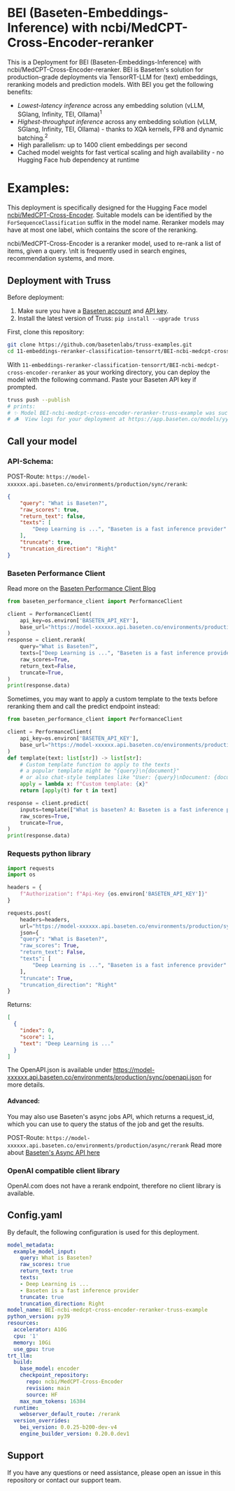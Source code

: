 # BEI (Baseten-Embeddings-Inference) with ncbi/MedCPT-Cross-Encoder-reranker

This is a Deployment for BEI (Baseten-Embeddings-Inference) with ncbi/MedCPT-Cross-Encoder-reranker. BEI is Baseten's solution for production-grade deployments via TensorRT-LLM for (text) embeddings, reranking models and prediction models.
With BEI you get the following benefits:
- *Lowest-latency inference* across any embedding solution (vLLM, SGlang, Infinity, TEI, Ollama)<sup>1</sup>
- *Highest-throughput inference* across any embedding solution (vLLM, SGlang, Infinity, TEI, Ollama) - thanks to XQA kernels, FP8 and dynamic batching.<sup>2</sup>
- High parallelism: up to 1400 client embeddings per second
- Cached model weights for fast vertical scaling and high availability - no Hugging Face hub dependency at runtime


# Examples:
This deployment is specifically designed for the Hugging Face model [ncbi/MedCPT-Cross-Encoder](https://huggingface.co/ncbi/MedCPT-Cross-Encoder).
Suitable models can be identified by the `ForSequenceClassification` suffix in the model name. Reranker models may have at most one label, which contains the score of the reranking.

ncbi/MedCPT-Cross-Encoder  is a reranker model, used to re-rank a list of items, given a query. \nIt is frequently used in search engines, recommendation systems, and more.


## Deployment with Truss

Before deployment:

1. Make sure you have a [Baseten account](https://app.baseten.co/signup) and [API key](https://app.baseten.co/settings/account/api_keys).
2. Install the latest version of Truss: `pip install --upgrade truss`


First, clone this repository:
```sh
git clone https://github.com/basetenlabs/truss-examples.git
cd 11-embeddings-reranker-classification-tensorrt/BEI-ncbi-medcpt-cross-encoder-reranker
```

With `11-embeddings-reranker-classification-tensorrt/BEI-ncbi-medcpt-cross-encoder-reranker` as your working directory, you can deploy the model with the following command. Paste your Baseten API key if prompted.

```sh
truss push --publish
# prints:
# ✨ Model BEI-ncbi-medcpt-cross-encoder-reranker-truss-example was successfully pushed ✨
# 🪵  View logs for your deployment at https://app.baseten.co/models/yyyyyy/logs/xxxxxx
```

## Call your model

### API-Schema:
POST-Route: `https://model-xxxxxx.api.baseten.co/environments/production/sync/rerank`:
```json
{
    "query": "What is Baseten?",
    "raw_scores": true,
    "return_text": false,
    "texts": [
        "Deep Learning is ...", "Baseten is a fast inference provider"
    ],
    "truncate": true,
    "truncation_direction": "Right"
}
```

### Baseten Performance Client

Read more on the [Baseten Performance Client Blog](https://www.baseten.co/blog/your-client-code-matters-10x-higher-embedding-throughput-with-python-and-rust/)

```python
from baseten_performance_client import PerformanceClient

client = PerformanceClient(
    api_key=os.environ['BASETEN_API_KEY'],
    base_url="https://model-xxxxxx.api.baseten.co/environments/production/sync"
)
response = client.rerank(
    query="What is Baseten?",
    texts=["Deep Learning is ...", "Baseten is a fast inference provider"],
    raw_scores=True,
    return_text=False,
    truncate=True,
)
print(response.data)
```

Sometimes, you may want to apply a custom template to the texts before reranking them and call the predict endpoint instead:

```python
from baseten_performance_client import PerformanceClient

client = PerformanceClient(
    api_key=os.environ['BASETEN_API_KEY'],
    base_url="https://model-xxxxxx.api.baseten.co/environments/production/sync"
)
def template(text: list[str]) -> list[str]:
    # Custom template function to apply to the texts
    # a popular template might be "{query}\n{document}"
    # or also chat-style templates like "User: {query}\nDocument: {document}"
    apply = lambda x: f"Custom template: {x}"
    return [apply(t) for t in text]

response = client.predict(
    inputs=template(["What is baseten? A: Baseten is a fast inference provider", "Classify this separately."]),
    raw_scores=True,
    truncate=True,
)
print(response.data)
```


### Requests python library

```python
import requests
import os

headers = {
    f"Authorization": f"Api-Key {os.environ['BASETEN_API_KEY']}"
}

requests.post(
    headers=headers,
    url="https://model-xxxxxx.api.baseten.co/environments/production/sync/rerank",
    json={
    "query": "What is Baseten?",
    "raw_scores": True,
    "return_text": False,
    "texts": [
        "Deep Learning is ...", "Baseten is a fast inference provider"
    ],
    "truncate": True,
    "truncation_direction": "Right"
}
```
Returns:
```json
[
  {
    "index": 0,
    "score": 1,
    "text": "Deep Learning is ..."
  }
]
```
The OpenAPI.json is available under https://model-xxxxxx.api.baseten.co/environments/production/sync/openapi.json for more details.

#### Advanced:
You may also use Baseten's async jobs API, which returns a request_id, which you can use to query the status of the job and get the results.

POST-Route: `https://model-xxxxxx.api.baseten.co/environments/production/async/rerank`
Read more about [Baseten's Async API here](https://docs.baseten.co/invoke/async)

### OpenAI compatible client library
OpenAI.com does not have a rerank endpoint, therefore no client library is available.


## Config.yaml
By default, the following configuration is used for this deployment.

```yaml
model_metadata:
  example_model_input:
    query: What is Baseten?
    raw_scores: true
    return_text: true
    texts:
    - Deep Learning is ...
    - Baseten is a fast inference provider
    truncate: true
    truncation_direction: Right
model_name: BEI-ncbi-medcpt-cross-encoder-reranker-truss-example
python_version: py39
resources:
  accelerator: A10G
  cpu: '1'
  memory: 10Gi
  use_gpu: true
trt_llm:
  build:
    base_model: encoder
    checkpoint_repository:
      repo: ncbi/MedCPT-Cross-Encoder
      revision: main
      source: HF
    max_num_tokens: 16384
  runtime:
    webserver_default_route: /rerank
  version_overrides:
    bei_version: 0.0.25-b200-dev-v4
    engine_builder_version: 0.20.0.dev1

```

## Support
If you have any questions or need assistance, please open an issue in this repository or contact our support team.
